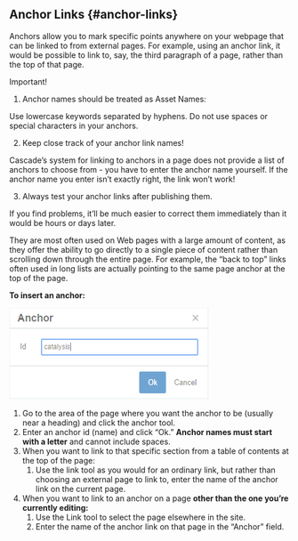 ## Anchor Links {#anchor-links}

Anchors allow you to mark specific points anywhere on your webpage that can be linked to from external pages. For example, using an anchor link, it would be possible to link to, say, the third paragraph of a page, rather than the top of that page.

Important!

1. Anchor names should be treated as Asset Names:

Use lowercase keywords separated by hyphens. Do not use spaces or special characters in your anchors.

2. Keep close track of your anchor link names!

Cascade’s system for linking to anchors in a page does not provide a list of anchors to choose from - you have to enter the anchor name yourself. If the anchor name you enter isn’t exactly right, the link won’t work!

3. Always test your anchor links after publishing them.

If you find problems, it’ll be much easier to correct them immediately than it would be hours or days later.

They are most often used on Web pages with a large amount of content, as they offer the ability to go directly to a single piece of content rather than scrolling down through the entire page. For example, the “back to top” links often used in long lists are actually pointing to the same page anchor at the top of the page.



**To insert an anchor:**

![](/assets/59.png)

1. Go to the area of the page where you want the anchor to be \(usually near a heading\) and click the anchor tool.
2. Enter an anchor id \(name\) and click “Ok.” **Anchor names must start with a letter** and cannot include spaces.
3. When you want to link to that specific section from a table of contents at the top of the page:
   1. Use the link tool as you would for an ordinary link, but rather than choosing an external page to link to, enter the name of the anchor link on the current page.
4. When you want to link to an anchor on a page **other than the one you’re currently editing:**
   1. Use the Link tool to select the page elsewhere in the site.
   2. Enter the name of the anchor link on that page in the “Anchor” field.



